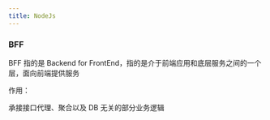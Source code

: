 ```yaml
---
title: NodeJs
---
```


### BFF

BFF 指的是 Backend for FrontEnd，指的是介于前端应用和底层服务之间的一个层，面向前端提供服务

作用：
  
承接接口代理、聚合以及 DB 无关的部分业务逻辑